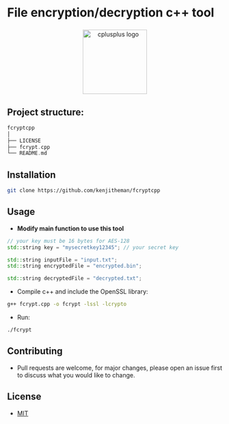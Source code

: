# File encryption/decryption c++ tool

###

<div align="center">
  <img src="https://cdn.jsdelivr.net/gh/devicons/devicon/icons/cplusplus/cplusplus-original.svg" height="150" alt="cplusplus logo"  />
</div>

###

## Project structure:

```rust
fcryptcpp
│
├── LICENSE
├── fcrypt.cpp
└── README.md
```

## Installation

```sh
git clone https://github.com/kenjitheman/fcryptcpp
```

## Usage

- **Modify main function to use this tool**

```c++
// your key must be 16 bytes for AES-128
std::string key = "mysecretkey12345"; // your secret key

std::string inputFile = "input.txt";
std::string encryptedFile = "encrypted.bin";

std::string decryptedFile = "decrypted.txt";
```

- Compile c++ and include the OpenSSL library:

```sh
g++ fcrypt.cpp -o fcrypt -lssl -lcrypto
```

- Run:

```sh
./fcrypt
```

## Contributing

- Pull requests are welcome, for major changes, please open an issue first to
  discuss what you would like to change.

## License

- [MIT](./LICENSE)
